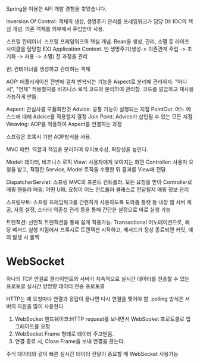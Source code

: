 Spring을 이용한 API 개발 경험을 쌓았습니다.

Inversion Of Control:  객체의 생성, 생명주기 관리를 프레임워크가 담당
DI: IOC의 핵심 개념. 의존 객체를 외부에서 주입받아 사용.

스프링 컨테이너: 스프링 프레임워크의 핵심 개념. Bean을 생성, 관리, 소멸 등 라이프사이클을 담당함 EX) Application Context.
빈 생명주기(생성-> 의존관계 주입 -> 초기화 -> 사용 -> 소멸) 전 과정을 관리

빈: 컨테이너를 생성하고 관리하는 객체

AOP: 애플리케이션 전반에 걸쳐 반복되는 기능을 Aspect로 분리해 관리하자. "어디서", "언제" 적용할지를 비즈니스 로직 코드와 분리하여 관리함. 코드를 깔끔하고 재사용 가능하게 만듦.

Aspect: 관심사를 모듈화한것
Advice: 공통 기능이 실행되는 지점
PointCut: 어느 메스드에 대해 Advice를 적용할지 결정
Join Point: Advice가 삽입될 수 있는 모든 지점
Weaving: AOP를 적용하여 Aspect를 연결하는 과정

스프링은 프록시 기반 AOP방식을 사용.

MVC 패턴: 역할과 책임을 분리하여 유지보수성, 확장성을 높인다.

Model: 데이터, 비즈니스 로직
View: 사용자에게 보여지는 화면
Controller: 사용자 요청을 받고, 적절한 Service, Model 로직을 수행한 뒤 결과를 View에 전달.

DispatcherServlet: 스프링 MVC의 프론트 컨트롤러. 모든 요청을 받아 Controller로 매핑
핸들러 매핑: 어떤 URL 요청이 어느 컨트롤러 클래스로 전달될지 매핑 정보 관리

스프링부트: 스프링 프레임워크를 간편하게 사용하도록 도와줌
톰캣 등 내장 웹 서버 제공, 자동 설정, 스타터 의존성 관리 등을 통해 간단한 설정으로 바로 실행 가능

트랜잭션: 선언적 트랜잭션을 통해 쉽게 적용가능. Transactional 어노테이션으로, 해당 메서드 실행 지점에서 프록시로 트랜잭션 시작하고, 메서드가 정상 종료되면 커밋, 예외 발생 시 롤백

# WebSocket 
하나의 TCP 연결로 클라이언트와 서버가 지속적으로 실시간 데이터를 전송할 수 있는 프로토콜
실시간 양방향 데이터 전송 프로토콜

HTTP는 매 요청마다 연결과 응답이 끝나면 다시 연결을 맺어야 함.
polling 방식은 서버의 자원을 많이 사용한다.

1. WebSocket 핸드쉐이크:HTTP request를 보내면서 WebScoket 프로토콜로 업그레이드를 요청
2. WebSocket Frame 형태로 데이터 주고받음.
3. 연결 종료 시, Close Frame을 보내 연결을 끊는다.

주식 데이터와 같이 빠른 실시간 데이터 전달이 중요할 때 WebSocket 사용가능